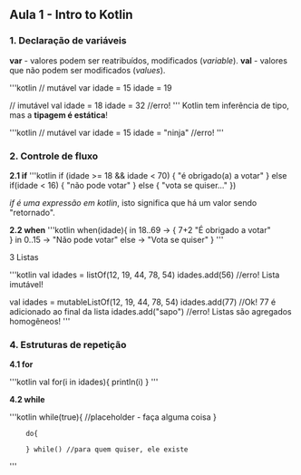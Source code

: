 ## Aula 1 - Intro to Kotlin


### 1. Declaração de variáveis

**var** - valores podem ser reatribuídos, modificados (*variable*).
**val** - valores que não podem ser modificados (*values*).

'''kotlin
// mutável
var idade = 15
idade = 19

// imutável
val idade = 18
idade = 32 //erro!
'''
Kotlin tem inferência de tipo, mas a **tipagem é estática**!

'''kotlin
// mutável
var idade = 15
idade = "ninja" //erro!
'''

### 2. Controle de fluxo

**2.1 if**
'''kotlin
if (idade >= 18 && idade < 70) {
        	"é obrigado(a) a votar"
} else if(idade < 16) {
        	"não pode votar"
} else {
        	"vota se quiser..."
})

*if é uma expressão em kotlin*, isto significa que há um valor sendo "retornado".

**2.2 when**
'''kotlin
when(idade){
 in 18..69 -> {
           7+2
          "É obrigado a votar"   
 }
 in 0..15 -> "Não pode votar"
 else -> "Vota se quiser"
}
'''

3 Listas

'''kotlin
val idades = listOf(12, 19, 44, 78, 54)
idades.add(56) //erro! Lista imutável!

val idades = mutableListOf(12, 19, 44, 78, 54)
idades.add(77) //Ok! 77 é adicionado ao final da lista
idades.add("sapo") //erro! Listas são agregados homogêneos!
'''

### 4. Estruturas de repetição
**4.1 for**

'''kotlin
val 
        for(i in idades){
            println(i)
        }
'''

**4.2 while**

'''kotlin
        while(true){
        //placeholder - faça alguma coisa
        }
        
        do{
        
        } while() //para quem quiser, ele existe
'''


